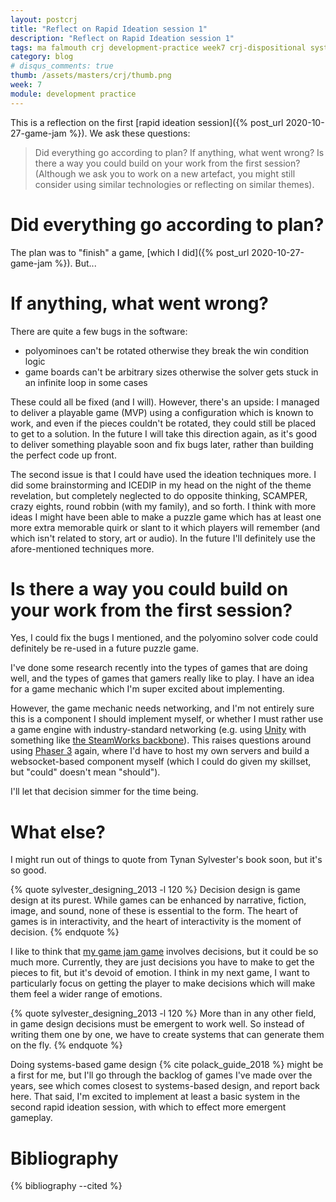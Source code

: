 ```yaml
---
layout: postcrj
title: "Reflect on Rapid Ideation session 1"
description: "Reflect on Rapid Ideation session 1"
tags: ma falmouth crj development-practice week7 crj-dispositional systems-based-design crj-cognitive crj-procedural
category: blog 
# disqus_comments: true
thumb: /assets/masters/crj/thumb.png
week: 7
module: development practice
---
```


This is a reflection on the first [rapid ideation session]({% post_url 2020-10-27-game-jam %}). We ask these questions:

> Did everything go according to plan? If anything, what went wrong?
> Is there a way you could build on your work from the first session? (Although we ask you to work on a new artefact, you might still consider using similar technologies or reflecting on similar themes).

# Did everything go according to plan?

The plan was to "finish" a game, [which I did]({% post_url 2020-10-27-game-jam %}). But...

# If anything, what went wrong?

There are quite a few bugs in the software:

- polyominoes can't be rotated otherwise they break the win condition logic
- game boards can't be arbitrary sizes otherwise the solver gets stuck in an infinite loop in some cases

These could all be fixed (and I will). However, there's an upside: I managed to deliver a playable game (MVP) using a configuration which is known to work, and even if the pieces couldn't be rotated, they could still be placed to get to a solution. In the future I will take this direction again, as it's good to deliver something playable soon and fix bugs later, rather than building the perfect code up front.

The second issue is that I could have used the ideation techniques more. I did some brainstorming and ICEDIP in my head on the night of the theme revelation, but completely neglected to do opposite thinking, SCAMPER, crazy eights, round robbin (with my family), and so forth. I think with more ideas I might have been able to make a puzzle game which has at least one more extra memorable quirk or slant to it which players will remember (and which isn't related to story, art or audio). In the future I'll definitely use the afore-mentioned techniques more.

# Is there a way you could build on your work from the first session?

Yes, I could fix the bugs I mentioned, and the polyomino solver code could definitely be re-used in a future puzzle game.

I've done some research recently into the types of games that are doing well, and the types of games that gamers really like to play. I have an idea for a game mechanic which I'm super excited about implementing.

However, the game mechanic needs networking, and I'm not entirely sure this is a component I should implement myself, or whether I must rather use a game engine with industry-standard networking (e.g. using [Unity](https://unity.com/) with something like [the SteamWorks backbone](https://partner.steamgames.com/)). This raises questions around using [Phaser 3](http://phaser.io/) again, where I'd have to host my own servers and build a websocket-based component myself (which I could do given my skillset, but "could" doesn't mean "should").

I'll let that decision simmer for the time being.

# What else?

I might run out of things to quote from Tynan Sylvester's book soon, but it's so good. 

{% quote sylvester_designing_2013 -l 120 %}
Decision design is game design at its purest. While games can be enhanced by narrative, fiction, image, and sound, none of these is essential to the form. The heart of games is in interactivity, and the heart of interactivity is the moment of decision.
{% endquote %}

I like to think that [my game jam game](/cargogame) involves decisions, but it could be so much more. Currently, they are just decisions you have to make to get the pieces to fit, but it's devoid of emotion. I think in my next game, I want to particularly focus on getting the player to make decisions which will make them feel a wider range of emotions.

{% quote sylvester_designing_2013 -l 120 %}
More than in any other field, in game design <span class="highlight">decisions must be emergent to work well</span>. So instead of writing them one by one, we have to create <span class="highlight">systems that can generate them on the fly</span>.
{% endquote %}

Doing systems-based game design {% cite polack_guide_2018 %} might be a first for me, but I'll go through the backlog of games I've made over the years, see which comes closest to systems-based design, and report back here. That said, I'm excited to implement at least a basic system in the second rapid ideation session, with which to effect more emergent gameplay.

# Bibliography

{% bibliography --cited %}
